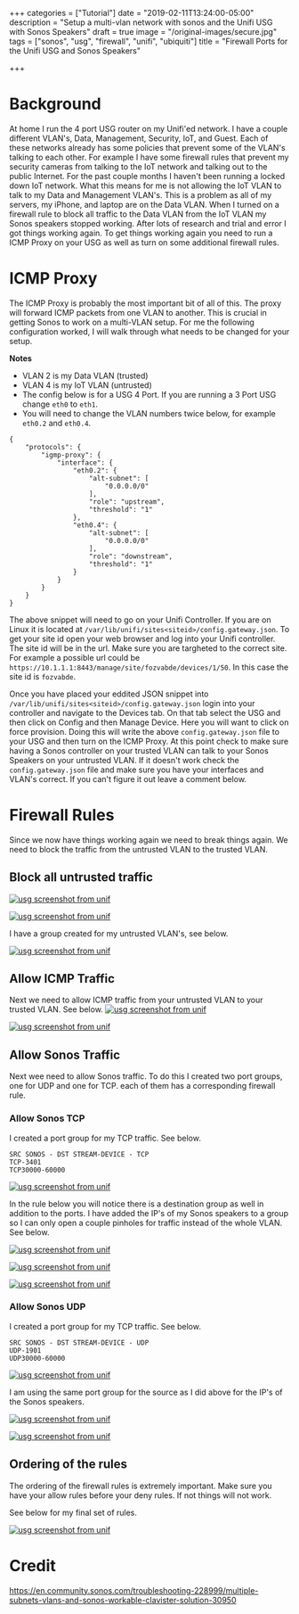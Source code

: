 +++
categories = ["Tutorial"]
date = "2019-02-11T13:24:00-05:00"
description = "Setup a multi-vlan network with sonos and the Unifi USG with Sonos Speakers"
draft = true
image = "/original-images/secure.jpg"
tags = ["sonos", "usg", "firewall", "unifi", "ubiquiti"]
title = "Firewall Ports for the Unifi USG and Sonos Speakers"

+++

# Background
At home I run the 4 port USG router on my Unifi'ed network.  I have a couple different VLAN's, Data, Management, Security, IoT, and Guest.
Each of these networks already has some policies that prevent some of the VLAN's talking to each other.  For example I have some firewall rules that prevent my security cameras from talking to the IoT network and talking out to the public Internet.  For the past couple months I haven't been running a locked down IoT network.  What this means for me is not allowing the IoT VLAN to talk to my Data and Management VLAN's.  This is a problem as all of my servers, my iPhone, and laptop are on the Data VLAN.  When I turned on a firewall rule to block all traffic to the Data VLAN from the IoT VLAN my Sonos speakers stopped working.  After lots of research and trial and error I got things working again.  To get things working again you need to run a ICMP Proxy on your USG as well as turn on some additional firewall rules.

# ICMP Proxy
The ICMP Proxy is probably the most important bit of all of this.  The proxy will forward ICMP packets from one VLAN to another.  This is crucial in getting Sonos to work on a multi-VLAN setup.  For me the following configuration worked, I will walk through what needs to be changed for your setup.

**Notes**
- VLAN 2 is my Data VLAN (trusted)
- VLAN 4 is my IoT VLAN (untrusted)
- The config below is for a USG 4 Port.  If you are running a 3 Port USG change `eth0` to `eth1`.
- You will need to change the VLAN numbers twice below, for example `eth0.2` and `eth0.4`.
```
{
    "protocols": {
        "igmp-proxy": {
            "interface": {
                "eth0.2": {
                    "alt-subnet": [
                        "0.0.0.0/0"
                    ],
                    "role": "upstream",
                    "threshold": "1"
                },
                "eth0.4": {
                    "alt-subnet": [
                        "0.0.0.0/0"
                    ],
                    "role": "downstream",
                    "threshold": "1"
                }
            }
        }
    }
}
```

The above snippet will need to go on your Unifi Controller.  If you are on Linux it is located at `/var/lib/unifi/sites<siteid>/config.gateway.json`.  To get your site id open your web browser and log into your Unifi controller.  The site id will be in the url.  Make sure you are targheted to the correct site.  For example a possible url could be `https://10.1.1.1:8443/manage/site/fozvabde/devices/1/50`.  In this case the site id is `fozvabde`.

Once you have placed your eddited JSON snippet into `/var/lib/unifi/sites<siteid>/config.gateway.json` login into your controller and navigate to the Devices tab.  On that tab select the USG and then click on Config and then Manage Device.  Here you will want to click on force provision.  Doing this will write the above `config.gateway.json` file to your USG and then turn on the ICMP Proxy.  At this point check to make sure having a Sonos controller on your trusted VLAN can talk to your Sonos Speakers on your untrusted VLAN.  If it doesn't work check the `config.gateway.json` file and make sure you have your interfaces and VLAN's correct.  If you can't figure it out leave a comment below.

# Firewall Rules
Since we now have things working again we need to break things again.  We need to block the traffic from the untrusted VLAN to the trusted VLAN.

## Block all untrusted traffic

[![usg screenshot from unif](/images/usg-sonos-1-medium.jpg)](/images/usg-sonos-1-medium.jpg)

[![usg screenshot from unif](/images/usg-sonos-2-medium.jpg)](/images/usg-sonos-2-medium.jpg)

I have a group created for my untrusted VLAN's, see below.

[![usg screenshot from unif](/images/usg-sonos-3-medium.jpg)](/images/usg-sonos-3-medium.jpg)


## Allow ICMP Traffic
Next we need to allow ICMP traffic from your untrusted VLAN to your trusted VLAN.  See below.
[![usg screenshot from unif](/images/usg-sonos-4-medium.jpg)](/images/usg-sonos-4-medium.jpg)

[![usg screenshot from unif](/images/usg-sonos-5-medium.jpg)](/images/usg-sonos-5-medium.jpg)

## Allow Sonos Traffic
Next wee need to allow Sonos traffic.  To do this I created two port groups, one for UDP and one for TCP.  each of them has a corresponding firewall rule.

### Allow Sonos TCP
I created a port group for my TCP traffic.  See below.
```
SRC SONOS - DST STREAM-DEVICE - TCP
TCP-3401
TCP30000-60000
```

[![usg screenshot from unif](/images/usg-sonos-6-medium.jpg)](/images/usg-sonos-6-medium.jpg)

In the rule below you will notice there is a destination group as well in addition to the ports.  I have added the IP's of my Sonos speakers to a group so I can only open a couple pinholes for traffic instead of the whole VLAN.  See below.

[![usg screenshot from unif](/images/usg-sonos-8-medium.jpg)](/images/usg-sonos-8-medium.jpg)

[![usg screenshot from unif](/images/usg-sonos-9-medium.jpg)](/images/usg-sonos-9-medium.jpg)

[![usg screenshot from unif](/images/usg-sonos-10-medium.jpg)](/images/usg-sonos-10-medium.jpg)


### Allow Sonos UDP
I created a port group for my TCP traffic.  See below.
```
SRC SONOS - DST STREAM-DEVICE - UDP
UDP-1901
UDP30000-60000
```

[![usg screenshot from unif](/images/usg-sonos-7-medium.jpg)](/images/usg-sonos-17medium.jpg)

I am using the same port group for the source as I did above for the IP's of the Sonos speakers.

[![usg screenshot from unif](/images/usg-sonos-11-medium.jpg)](/images/usg-sonos-11-medium.jpg)

[![usg screenshot from unif](/images/usg-sonos-12-medium.jpg)](/images/usg-sonos-12-medium.jpg)


## Ordering of the rules
The ordering of the firewall rules is extremely important.  Make sure you have your allow rules before your deny rules.  If not things will not work.

See below for my final set of rules.

[![usg screenshot from unif](/images/usg-sonos-13-medium.jpg)](/images/usg-sonos-13-medium.jpg)

# Credit
https://en.community.sonos.com/troubleshooting-228999/multiple-subnets-vlans-and-sonos-workable-clavister-solution-30950


